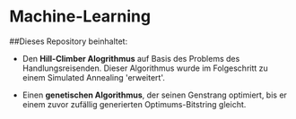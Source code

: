 # Machine-Learning

##Dieses Repository beinhaltet:

* Den **Hill-Climber Alogrithmus** auf Basis des Problems des Handlungsreisenden. Dieser Algorithmus  wurde im Folgeschritt zu einem Simulated Annealing 'erweitert'.

* Einen **genetischen Algorithmus**, der seinen Genstrang optimiert, bis er einem zuvor zufällig generierten Optimums-Bitstring gleicht.

